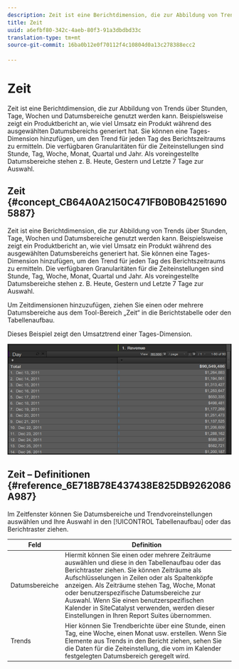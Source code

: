 ```yaml
---
description: Zeit ist eine Berichtdimension, die zur Abbildung von Trends über Stunden, Tage, Wochen und Datumsbereiche genutzt werden kann. Beispielsweise zeigt ein Produktbericht an, wie viel Umsatz ein Produkt während des ausgewählten Datumsbereichs generiert hat. Sie können eine Tages-Dimension hinzufügen, um den Trend für jeden Tag des Berichtszeitraums zu ermitteln. Die verfügbaren Granularitäten für die Zeiteinstellungen sind Stunde, Tag, Woche, Monat, Quartal und Jahr. Als voreingestellte Datumsbereiche stehen z. B. Heute, Gestern und Letzte 7 Tage zur Auswahl.
title: Zeit
uuid: a6efbf80-342c-4aeb-80f3-91a3dbdbd33c
translation-type: tm+mt
source-git-commit: 16ba0b12e0f70112f4c10804d0a13c278388ecc2

---
```



# Zeit

Zeit ist eine Berichtdimension, die zur Abbildung von Trends über Stunden, Tage, Wochen und Datumsbereiche genutzt werden kann. Beispielsweise zeigt ein Produktbericht an, wie viel Umsatz ein Produkt während des ausgewählten Datumsbereichs generiert hat. Sie können eine Tages-Dimension hinzufügen, um den Trend für jeden Tag des Berichtszeitraums zu ermitteln. Die verfügbaren Granularitäten für die Zeiteinstellungen sind Stunde, Tag, Woche, Monat, Quartal und Jahr. Als voreingestellte Datumsbereiche stehen z. B. Heute, Gestern und Letzte 7 Tage zur Auswahl.

## Zeit {#concept_CB64A0A2150C471FB0B0B42516905887}

Zeit ist eine Berichtdimension, die zur Abbildung von Trends über Stunden, Tage, Wochen und Datumsbereiche genutzt werden kann. Beispielsweise zeigt ein Produktbericht an, wie viel Umsatz ein Produkt während des ausgewählten Datumsbereichs generiert hat. Sie können eine Tages-Dimension hinzufügen, um den Trend für jeden Tag des Berichtszeitraums zu ermitteln. Die verfügbaren Granularitäten für die Zeiteinstellungen sind Stunde, Tag, Woche, Monat, Quartal und Jahr. Als voreingestellte Datumsbereiche stehen z. B. Heute, Gestern und Letzte 7 Tage zur Auswahl.

Um Zeitdimensionen hinzuzufügen, ziehen Sie einen oder mehrere Datumsbereiche aus dem Tool-Bereich „Zeit“ in die Berichtstabelle oder den Tabellenaufbau.

Dieses Beispiel zeigt den Umsatztrend einer Tages-Dimension.

![](assets/day_dimension.png)

## Zeit – Definitionen {#reference_6E718B78E437438E825DB9262086A987}

Im Zeitfenster können Sie Datumsbereiche und Trendvoreinstellungen auswählen und Ihre Auswahl in den [!UICONTROL Tabellenaufbau] oder das Berichtraster ziehen.

<!-- 

r_time_panel.xml

 -->

| Feld | Definition |
|--- |--- |
| Datumsbereiche | Hiermit können Sie einen oder mehrere Zeiträume auswählen und diese in den Tabellenaufbau oder das Berichtraster ziehen. Sie können Zeiträume als Aufschlüsselungen in Zeilen oder als Spaltenköpfe anzeigen. Als Zeiträume stehen Tag, Woche, Monat oder benutzerspezifische Datumsbereiche zur Auswahl. Wenn Sie einen benutzerspezifischen Kalender in SiteCatalyst verwenden, werden dieser Einstellungen in Ihren Report Suites übernommen. |
| Trends | Hier können Sie Trendberichte über eine Stunde, einen Tag, eine Woche, einen Monat usw. erstellen. Wenn Sie Elemente aus Trends in den Bericht ziehen, sehen Sie die Daten für die Zeiteinstellung, die vom im Kalender festgelegten Datumsbereich geregelt wird. |
